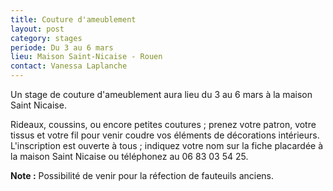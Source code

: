 ```yaml
---
title: Couture d'ameublement
layout: post
category: stages
periode: Du 3 au 6 mars
lieu: Maison Saint-Nicaise - Rouen
contact: Vanessa Laplanche
---
```


Un stage de couture d'ameublement aura lieu du 3 au 6 mars à la maison Saint Nicaise.

Rideaux, coussins, ou encore petites coutures ; prenez votre patron, votre tissus et votre fil pour venir coudre vos éléments de décorations intérieurs.
L'inscription est ouverte à tous ; indiquez votre nom sur la fiche placardée à la maison Saint Nicaise ou téléphonez au 06 83 03 54 25.

**Note :** Possibilité de venir pour la réfection de fauteuils anciens.
